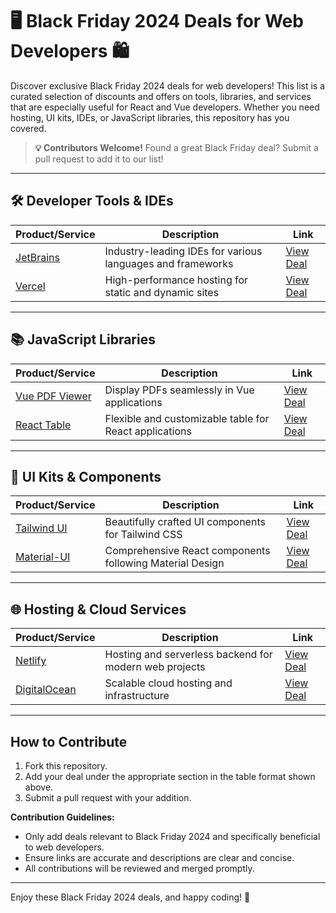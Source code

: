 # 🖥️ Black Friday 2024 Deals for Web Developers 🛍️

Discover exclusive Black Friday 2024 deals for web developers! This list is a curated selection of discounts and offers on tools, libraries, and services that are especially useful for React and Vue developers. Whether you need hosting, UI kits, IDEs, or JavaScript libraries, this repository has you covered.

> **💡 Contributors Welcome!** Found a great Black Friday deal? Submit a pull request to add it to our list!

---

## 🛠️ Developer Tools & IDEs

| Product/Service           | Description                                                | Link                                 |
|---------------------------|------------------------------------------------------------|--------------------------------------|
| [JetBrains](https://www.jetbrains.com/) | Industry-leading IDEs for various languages and frameworks | [View Deal](#)                       |
| [Vercel](https://vercel.com/)        | High-performance hosting for static and dynamic sites       | [View Deal](#)                       |

---

## 📚 JavaScript Libraries

| Product/Service           | Description                                              | Link                                 |
|---------------------------|----------------------------------------------------------|--------------------------------------|
| [Vue PDF Viewer](https://www.vue-pdf-viewer.dev) | Display PDFs seamlessly in Vue applications                  | [View Deal](https://www.vue-pdf-viewer.dev) |
| [React Table](https://react-table.tanstack.com/) | Flexible and customizable table for React applications      | [View Deal](#)                       |

---

## 🎨 UI Kits & Components

| Product/Service           | Description                                              | Link                                 |
|---------------------------|----------------------------------------------------------|--------------------------------------|
| [Tailwind UI](https://tailwindui.com/)    | Beautifully crafted UI components for Tailwind CSS          | [View Deal](#)                       |
| [Material-UI](https://material-ui.com/)   | Comprehensive React components following Material Design    | [View Deal](#)                       |

---

## 🌐 Hosting & Cloud Services

| Product/Service           | Description                                              | Link                                 |
|---------------------------|----------------------------------------------------------|--------------------------------------|
| [Netlify](https://www.netlify.com/)        | Hosting and serverless backend for modern web projects      | [View Deal](#)                       |
| [DigitalOcean](https://www.digitalocean.com/) | Scalable cloud hosting and infrastructure                  | [View Deal](#)                       |

---

## How to Contribute

1. Fork this repository.
2. Add your deal under the appropriate section in the table format shown above.
3. Submit a pull request with your addition.

**Contribution Guidelines:**

- Only add deals relevant to Black Friday 2024 and specifically beneficial to web developers.
- Ensure links are accurate and descriptions are clear and concise.
- All contributions will be reviewed and merged promptly.

---

Enjoy these Black Friday 2024 deals, and happy coding! 🎉
